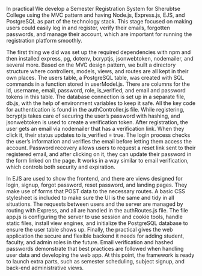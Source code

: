 In practical We develop a Semester Registration System for Sherubtse College using the MVC pattern and having Node.js, Express.js, EJS, and PostgreSQL as part of the technology stack. This stage focused on making users could easily log in and register, verify their emails, forgotten passwords, and manage their account, which are important for running the registration platform smoothly.

The first thing we did was set up the required dependencies with npm and then installed express, pg, dotenv, bcryptjs, jsonwebtoken, nodemailer, and several more. Based on the MVC design pattern, we built a directory structure where controllers, models, views, and routes are all kept in their own places. The users table, a PostgreSQL table, was created with SQL commands in a function stored in userModel.js. There are columns for the id, username, email, password, role, is_verified, and email and password tokens in this table. The database connection is set up in a separate file, db.js, with the help of environment variables to keep it safe.
All the key code for authentication is found in the authController.js file. While registering, bcryptjs takes care of securing the user’s password with hashing, and jsonwebtoken is used to create a verification token. After registration, the user gets an email via nodemailer that has a verification link. When they click it, their status updates to is_verified = true. The login process checks the user’s information and verifies the email before letting them access the account. Password recovery allows users to request a reset link sent to their registered email, and after clicking on it, they can update their password in the form linked on the page. It works in a way similar to email verification, which controls both security and expiration.

In EJS are used to show the frontend, and there are views designed for login, signup, forgot password, reset password, and landing pages. They make use of forms that POST data to the necessary routes. A basic CSS stylesheet is included to make sure the UI is the same and tidy in all situations. The requests between users and the server are managed by routing with Express, and all are handled in the authRoutes.js file. The file app.js is configuring the server to use session and cookie tools, handle static files, install view engines, and initialize the PostgreSQL database to ensure the user table shows up.
Finally, the practical gives the web application the secure and flexible backend it needs for adding student, faculty, and admin roles in the future. Email verification and hashed passwords demonstrate that best practices are followed when handling user data and developing the web app. At this point, the framework is ready to launch extra parts, such as semester scheduling, subject signup, and back-end administrative views.
